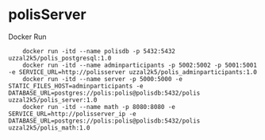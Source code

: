 # polisServer

 Docker Run
        
        docker run -itd --name polisdb -p 5432:5432 uzzal2k5/polis_postgresql:1.0
        docker run -itd --name adminparticipants -p 5002:5002 -p 5001:5001 -e SERVICE_URL=http://polisserver uzzal2k5/polis_adminparticipants:1.0
        docker run -itd --name server -p 5000:5000 -e STATIC_FILES_HOST=adminparticipants -e DATABASE_URL=postgres://polis:polis@polisdb:5432/polis uzzal2k5/polis_server:1.0
        docker run -itd --name math -p 8080:8080 -e SERVICE_URL=http://polisserver_ip -e DATABASE_URL=postgres://polis:polis@polisdb:5432/polis uzzal2k5/polis_math:1.0
        
        